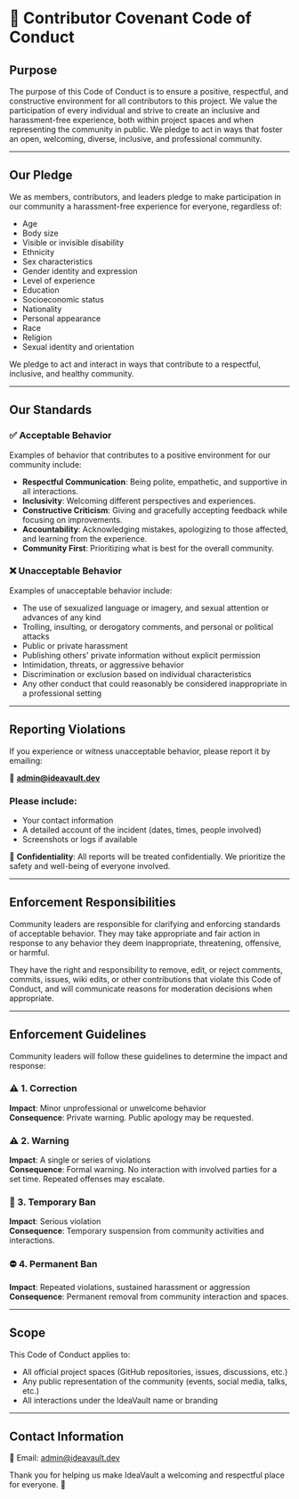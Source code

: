 # 📜 Contributor Covenant Code of Conduct

## Purpose

The purpose of this Code of Conduct is to ensure a positive, respectful, and constructive environment for all contributors to this project. We value the participation of every individual and strive to create an inclusive and harassment-free experience, both within project spaces and when representing the community in public. We pledge to act in ways that foster an open, welcoming, diverse, inclusive, and professional community.

---

## Our Pledge

We as members, contributors, and leaders pledge to make participation in our community a harassment-free experience for everyone, regardless of:

- Age
- Body size
- Visible or invisible disability
- Ethnicity
- Sex characteristics
- Gender identity and expression
- Level of experience
- Education
- Socioeconomic status
- Nationality
- Personal appearance
- Race
- Religion
- Sexual identity and orientation

We pledge to act and interact in ways that contribute to a respectful, inclusive, and healthy community.

---

## Our Standards

### ✅ Acceptable Behavior

Examples of behavior that contributes to a positive environment for our community include:

- **Respectful Communication**: Being polite, empathetic, and supportive in all interactions.
- **Inclusivity**: Welcoming different perspectives and experiences.
- **Constructive Criticism**: Giving and gracefully accepting feedback while focusing on improvements.
- **Accountability**: Acknowledging mistakes, apologizing to those affected, and learning from the experience.
- **Community First**: Prioritizing what is best for the overall community.

### ❌ Unacceptable Behavior

Examples of unacceptable behavior include:

- The use of sexualized language or imagery, and sexual attention or advances of any kind
- Trolling, insulting, or derogatory comments, and personal or political attacks
- Public or private harassment
- Publishing others' private information without explicit permission
- Intimidation, threats, or aggressive behavior
- Discrimination or exclusion based on individual characteristics
- Any other conduct that could reasonably be considered inappropriate in a professional setting

---

## Reporting Violations

If you experience or witness unacceptable behavior, please report it by emailing:

📩 **admin@ideavault.dev**

### Please include:

- Your contact information
- A detailed account of the incident (dates, times, people involved)
- Screenshots or logs if available

🔐 **Confidentiality**: All reports will be treated confidentially. We prioritize the safety and well-being of everyone involved.

---

## Enforcement Responsibilities

Community leaders are responsible for clarifying and enforcing standards of acceptable behavior. They may take appropriate and fair action in response to any behavior they deem inappropriate, threatening, offensive, or harmful.

They have the right and responsibility to remove, edit, or reject comments, commits, issues, wiki edits, or other contributions that violate this Code of Conduct, and will communicate reasons for moderation decisions when appropriate.

---

## Enforcement Guidelines

Community leaders will follow these guidelines to determine the impact and response:

### ⚠️ 1. Correction
**Impact**: Minor unprofessional or unwelcome behavior  
**Consequence**: Private warning. Public apology may be requested.

### ⚠️ 2. Warning
**Impact**: A single or series of violations  
**Consequence**: Formal warning. No interaction with involved parties for a set time. Repeated offenses may escalate.

### 🚫 3. Temporary Ban
**Impact**: Serious violation  
**Consequence**: Temporary suspension from community activities and interactions.

### ⛔ 4. Permanent Ban
**Impact**: Repeated violations, sustained harassment or aggression  
**Consequence**: Permanent removal from community interaction and spaces.

---

## Scope

This Code of Conduct applies to:

- All official project spaces (GitHub repositories, issues, discussions, etc.)
- Any public representation of the community (events, social media, talks, etc.)
- All interactions under the IdeaVault name or branding

---

## Contact Information

📧 Email: [admin@ideavault.dev](mailto:admin@ideavault.dev)

Thank you for helping us make IdeaVault a welcoming and respectful place for everyone. 💙
